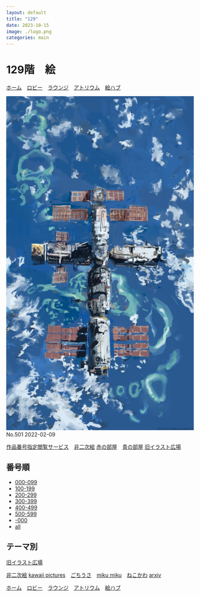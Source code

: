 ```yaml
---
layout: default
title: "129"
date: 2023-10-15
image: ./logo.png
categories: main
---
```


# 129階　絵
[ホーム](./index.html)　[ロビー](144)　[ラウンジ](159)　[アトリウム](160)　[絵ハブ](129)

![501.png](./illusts/501.png)
No.501 2022-02-09

[作品番号指定閲覧サービス](5)　[非二次絵](161)
[赤の部屋](163)　[青の部屋](164)
[旧イラスト広場](7)

## 番号順
- [000-099](10)
- [100-199](11)
- [200-299](12)
- [300-399](13)
- [400-499](14)
- [500-599](15)
- [-000](20)
- [all](3)

## テーマ別
[旧イラスト広場](7)

[非二次絵](44)
[kawaii pictures](6)　[ごちうさ](43)　[miku miku](39)　[ねこかわ](31)
[arxiv](63)


[ホーム](./index.html)　[ロビー](144)　[ラウンジ](159)　[アトリウム](160)　[絵ハブ](129)




